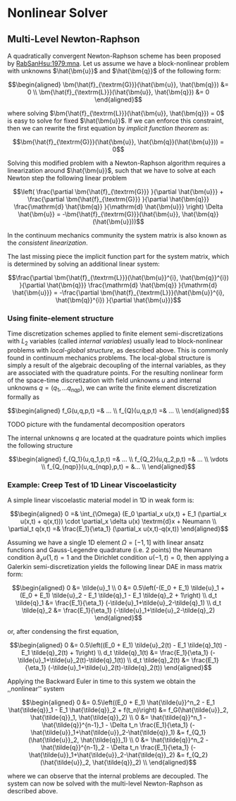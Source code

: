 # Nonlinear Solver

## Multi-Level Newton-Raphson

A quadratically convergent Newton-Raphson scheme has been proposed by [RabSanHsu:1979:mna](@citet).
Let us assume we have a block-nonlinear problem with unknowns $\hat{\bm{u}}$ and $\hat{\bm{q}}$ of the following form:

```math
\begin{aligned}
    \bm{\hat{f}_{\textrm{G}}}(\hat{\bm{u}}, \hat{\bm{q}}) &= 0 \\
    \bm{\hat{f}_{\textrm{L}}}(\hat{\bm{u}}, \hat{\bm{q}}) &= 0
\end{aligned}
```

where solving $\bm{\hat{f}_{\textrm{L}}}(\hat{\bm{u}}, \hat{\bm{q}}) = 0$ is easy to solve for fixed $\hat{\bm{u}}$.
If we can enforce this constraint, then we can rewrite the first equation by *implicit function theorem* as:
```math
\bm{\hat{f}_{\textrm{G}}}(\hat{\bm{u}}, \hat{\bm{q}}(\hat{\bm{u}})) = 0
```
Solving this modified problem with a Newton-Raphson algorithm requires a linearization around $\hat{\bm{u}}$, such that we have to solve at each Newton step the following linear problem
```math
\left( \frac{\partial  \bm{\hat{f}_{\textrm{G}}} }{\partial \hat{\bm{u}}} + \frac{\partial \bm{\hat{f}_{\textrm{G}}} }{\partial \hat{\bm{q}}} \frac{\mathrm{d} \hat{\bm{q}} }{\mathrm{d} \hat{\bm{u}}} \right) \Delta \hat{\bm{u}} = -\bm{\hat{f}_{\textrm{G}}}(\hat{\bm{u}}, \hat{\bm{q}}(\hat{\bm{u}}))
```
In the continuum mechanics community the system matrix is also known as the *consistent linearization*.

The last missing piece the implicit function part for the system matrix, which is determined by solving an additional linear system:
```math
\frac{\partial \bm{\hat{f}_{\textrm{L}}}(\hat{\bm{u}}^{i}, \hat{\bm{q}}^{i}) }{\partial \hat{\bm{q}}} \frac{\mathrm{d} \hat{\bm{q}} }{\mathrm{d} \hat{\bm{u}}} = -\frac{\partial \bm{\hat{f}_{\textrm{L}}}(\hat{\bm{u}}^{i}, \hat{\bm{q}}^{i}) }{\partial \hat{\bm{u}}}
```

### Using finite-element structure

Time discretization schemes applied to finite element semi-discretizations with $L_2$ variables (called *internal variables*) usually lead to block-nonlinear problems with *local-global structure*, as described above.
This is commonly found in continuum mechanics problems.
The local-global structure is simply a result of the algebraic decoupling of the internal variables, as they are associated with the quadrature points.
For the resulting nonlinear form of the space-time discretization with field unknowns $u$ and internal unknowns $q = (q_1, ... q_{nqp})$, we can write the finite element discretization formally as

```math
\begin{aligned}
    f_G(u,q,p,t) =& ... \\
    f_{Q}(u,q,p,t) =& ... \\
\end{aligned}
```

TODO picture with the fundamental decomposition operators

The internal unknowns $q$ are located at the quadrature points which implies the following structure

```math
\begin{aligned}
    f_{Q_1}(u,q_1,p,t) =& ... \\
    f_{Q_2}(u,q_2,p,t) =& ... \\
    \vdots \\
    f_{Q_{nqp}}(u,q_{nqp},p,t) = &... \\
\end{aligned}
```

### Example: Creep Test of 1D Linear Viscoelasticity

A simple linear viscoelastic material model in 1D in weak form is:

```math
\begin{aligned}
                0 =& \int_{\Omega} (E_0 \partial_x u(x,t) + E_1 (\partial_x u(x,t) + q(x,t))) \cdot \partial_x \delta u(x) \textrm{d}x + Neumann \\
\partial_t q(x,t) =& \frac{E_1}{\eta_1} (\partial_x u(x,t)-q(x,t))
\end{aligned}
```

Assuming we have a single 1D element $\Omega = [-1,1]$ with linear ansatz functions and Gauss-Legendre quadrature (i.e. 2 points) the Neumann condition $\partial_x u(1,t) = 1$ and the Dirichlet condition $u(-1,t) = 0$, then applying a Galerkin semi-discretization yields the following linear DAE in mass matrix form:

```math
\begin{aligned}
            0   &=  \tilde{u}_1 \\
            0   &=  0.5\left(-(E_0 + E_1) \tilde{u}_1 + (E_0 + E_1) \tilde{u}_2 - E_1 \tilde{q}_1 - E_1 \tilde{q}_2 + 1\right) \\
d_t \tilde{q}_1 &= \frac{E_1}{\eta_1} (-\tilde{u}_1+\tilde{u}_2-\tilde{q}_1) \\
d_t \tilde{q}_2 &= \frac{E_1}{\eta_1} (-\tilde{u}_1+\tilde{u}_2-\tilde{q}_2)
\end{aligned}
```
or, after condensing the first equation,
```math
\begin{aligned}
            0   &= 0.5\left((E_0 + E_1) \tilde{u}_2(t) - E_1 \tilde{q}_1(t) - E_1 \tilde{q}_2(t) + 1\right) \\
d_t \tilde{q}_1(t) &= \frac{E_1}{\eta_1} (-\tilde{u}_1+\tilde{u}_2(t)-\tilde{q}_1(t)) \\
d_t \tilde{q}_2(t) &= \frac{E_1}{\eta_1} (-\tilde{u}_1+\tilde{u}_2(t)-\tilde{q}_2(t))
\end{aligned}
```

Applying the Backward Euler in time to this system we obtain the ,,nonlinear'' system
```math
\begin{aligned}
 0 &= 0.5\left((E_0 + E_1) \hat{\tilde{u}}^n_2 - E_1 \hat{\tilde{q}}_1 - E_1 \hat{\tilde{q}}_2 + f(t_n)\right) &= f_G(\hat{\tilde{u}}_2, \hat{\tilde{q}}_1, \hat{\tilde{q}}_2) \\
 0 &= \hat{\tilde{q}}^n_1 - \hat{\tilde{q}}^{n-1}_1 - \Delta t_n \frac{E_1}{\eta_1} (-\hat{\tilde{u}}_1+\hat{\tilde{u}}_2-\hat{\tilde{q}}_1) &= f_{Q_1}(\hat{\tilde{u}}_2, \hat{\tilde{q}}_1) \\
 0 &= \hat{\tilde{q}}^n_2 - \hat{\tilde{q}}^{n-1}_2 - \Delta t_n \frac{E_1}{\eta_1} (-\hat{\tilde{u}}_1+\hat{\tilde{u}}_2-\hat{\tilde{q}}_2) &= f_{Q_2}(\hat{\tilde{u}}_2, \hat{\tilde{q}}_2) \\
\end{aligned}
```

where we can observe that the internal problems are decoupled. The system can now be solved with the multi-level Newton-Raphson as described above.
